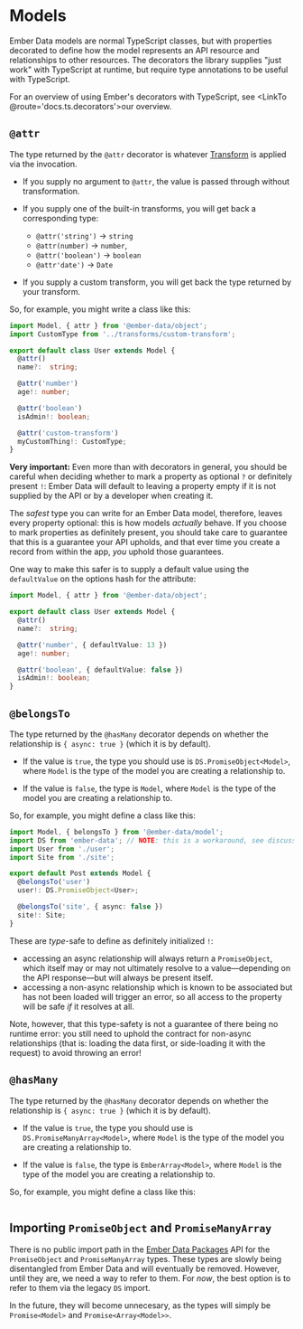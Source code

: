 # Models

Ember Data models are normal TypeScript classes, but with properties decorated to define how the model represents an API resource and relationships to other resources. The decorators the library supplies "just work" with TypeScript at runtime, but require type annotations to be useful with TypeScript.

For an overview of using Ember's decorators with TypeScript, see <LinkTo @route='docs.ts.decorators'>our overview</LinkTo>.

## `@attr`

The type returned by the `@attr` decorator is whatever [Transform](https://api.emberjs.com/ember-data/release/classes/Transform) is applied via the invocation.

- If you supply no argument to `@attr`, the value is passed through without transformation.

- If you supply one of the built-in transforms, you will get back a corresponding type:
    - `@attr('string')` → `string`
    - `@attr(number)` → `number`, 
    - `@attr('boolean')` → `boolean`
    - `@attr'date')` → `Date`

- If you supply a custom transform, you will get back the type returned by your transform.

So, for example, you might write a class like this:

```ts
import Model, { attr } from '@ember-data/object';
import CustomType from '../transforms/custom-transform';

export default class User extends Model {
  @attr()
  name?:  string;

  @attr('number')
  age!: number;

  @attr('boolean')
  isAdmin!: boolean;

  @attr('custom-transform')
  myCustomThing!: CustomType;
}
```

**Very important:** Even more than with decorators in general, you should be careful when deciding whether to mark a property as optional `?` or definitely present `!`: Ember Data will default to leaving a property empty if it is not supplied by the API or by a developer when creating it.

The *safest* type you can write for an Ember Data model, therefore, leaves every property optional: this is how models *actually* behave. If you choose to mark properties as definitely present, you should take care to guarantee that this is a guarantee your API upholds, and that ever time you create a record from within the app, *you* uphold those guarantees.

One way to make this safer is to supply a default value using the `defaultValue` on the options hash for the attribute:

```ts
import Model, { attr } from '@ember-data/object';

export default class User extends Model {
  @attr()
  name?:  string;

  @attr('number', { defaultValue: 13 })
  age!: number;

  @attr('boolean', { defaultValue: false })
  isAdmin!: boolean;
}
```

## `@belongsTo`


The type returned by the `@hasMany` decorator depends on whether the relationship is `{ async: true }` (which it is by default).

- If the value is `true`, the type you should use is `DS.PromiseObject<Model>`, where `Model` is the type of the model you are creating a relationship to.

- If the value is `false`, the type is `Model`, where `Model` is the type of the model you are creating a relationship to.

So, for example, you might define a class like this:

```ts
import Model, { belongsTo } from '@ember-data/model';
import DS from 'ember-data'; // NOTE: this is a workaround, see discussion below!
import User from './user';
import Site from './site';

export default Post extends Model {
  @belongsTo('user')
  user!: DS.PromiseObject<User>;

  @belongsTo('site', { async: false })
  site!: Site;
}
```

These are *type*-safe to define as definitely initialized `!`:

- accessing an async relationship will always return a `PromiseObject`, which itself may or may not ultimately resolve to a value—depending on the API response—but will always be present itself.
- accessing a non-async relationship which is known to be associated but has not been loaded will trigger an error, so all access to the property will be safe *if* it resolves at all.

Note, however, that this type-safety is not a guarantee of there being no runtime error: you still need to uphold the contract for non-async relationships (that is: loading the data first, or side-loading it with the request) to avoid throwing an error!

## `@hasMany`

The type returned by the `@hasMany` decorator depends on whether the relationship is `{ async: true }` (which it is by default).

- If the value is `true`, the type you should use is `DS.PromiseManyArray<Model>`, where `Model` is the type of the model you are creating a relationship to.

- If the value is `false`, the type is `EmberArray<Model>`, where `Model` is the type of the model you are creating a relationship to.

So, for example, you might define a class like this:

```ts

```

## Importing `PromiseObject` and `PromiseManyArray`

There is no public import path in the [Ember Data Packages](https://emberjs.github.io/rfcs/0395-ember-data-packages.html) API for the `PromiseObject` and `PromiseManyArray` types. These types are slowly being disentangled from Ember Data and will eventually be removed. However, until they are, we need a way to refer to them. For *now*, the best option is to refer to them via the legacy `DS` import.

In the future, they will become unnecesary, as the types will simply be `Promise<Model>` and `Promise<Array<Model>>`.
